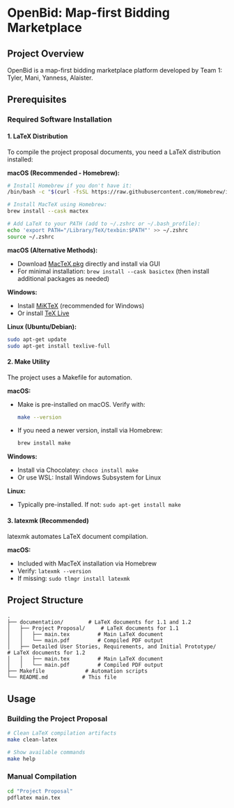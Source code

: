 # OpenBid: Map-first Bidding Marketplace

## Project Overview
OpenBid is a map-first bidding marketplace platform developed by Team 1: Tyler, Mani, Yanness, Alaister.

## Prerequisites

### Required Software Installation

#### 1. LaTeX Distribution
To compile the project proposal documents, you need a LaTeX distribution installed:

**macOS (Recommended - Homebrew):**
```bash
# Install Homebrew if you don't have it:
/bin/bash -c "$(curl -fsSL https://raw.githubusercontent.com/Homebrew/install/HEAD/install.sh)"

# Install MacTeX using Homebrew:
brew install --cask mactex

# Add LaTeX to your PATH (add to ~/.zshrc or ~/.bash_profile):
echo 'export PATH="/Library/TeX/texbin:$PATH"' >> ~/.zshrc
source ~/.zshrc
```

**macOS (Alternative Methods):**
- Download [MacTeX.pkg](https://www.tug.org/mactex/) directly and install via GUI
- For minimal installation: `brew install --cask basictex` (then install additional packages as needed)

**Windows:**
- Install [MiKTeX](https://miktex.org/download) (recommended for Windows)
- Or install [TeX Live](https://www.tug.org/texlive/windows.html)

**Linux (Ubuntu/Debian):**
```bash
sudo apt-get update
sudo apt-get install texlive-full
```

#### 2. Make Utility
The project uses a Makefile for automation.

**macOS:**
- Make is pre-installed on macOS. Verify with:
  ```bash
  make --version
  ```
- If you need a newer version, install via Homebrew:
  ```bash
  brew install make
  ```

**Windows:**
- Install via Chocolatey: `choco install make`
- Or use WSL: Install Windows Subsystem for Linux

**Linux:**
- Typically pre-installed. If not: `sudo apt-get install make`

#### 3. latexmk (Recommended)
latexmk automates LaTeX document compilation.

**macOS:**
- Included with MacTeX installation via Homebrew
- Verify: `latexmk --version`
- If missing: `sudo tlmgr install latexmk`

## Project Structure
```
.
├── documentation/        # LaTeX documents for 1.1 and 1.2
│   ├── Project Proposal/     # LaTeX documents for 1.1
│   │   ├── main.tex         # Main LaTeX document
│   │   └── main.pdf         # Compiled PDF output
│   ├── Detailed User Stories, Requirements, and Initial Prototype/     # LaTeX documents for 1.2
│   │   ├── main.tex         # Main LaTeX document
│   │   └── main.pdf         # Compiled PDF output
├── Makefile             # Automation scripts
└── README.md           # This file
```

## Usage

### Building the Project Proposal
```bash
# Clean LaTeX compilation artifacts
make clean-latex

# Show available commands
make help
```

### Manual Compilation
```bash
cd "Project Proposal"
pdflatex main.tex
```
